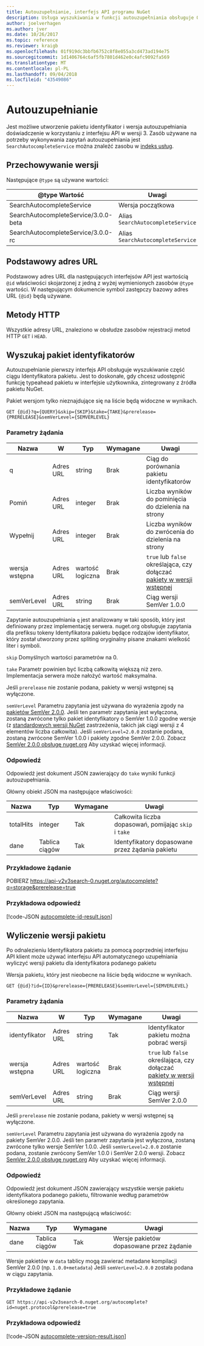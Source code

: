 ```yaml
---
title: Autouzupełnianie, interfejs API programu NuGet
description: Usługa wyszukiwania w funkcji autouzupełniania obsługuje Odnajdowanie interaktywne pakietu identyfikatorów i wersji.
author: joelverhagen
ms.author: jver
ms.date: 10/26/2017
ms.topic: reference
ms.reviewer: kraigb
ms.openlocfilehash: 01f919dc3bbfb6752c8f8e055a3cd473ad194e75
ms.sourcegitcommit: 1d1406764c6af5fb7801d462e0c4afc9092fa569
ms.translationtype: MT
ms.contentlocale: pl-PL
ms.lasthandoff: 09/04/2018
ms.locfileid: "43549086"
---
```

# <a name="autocomplete"></a>Autouzupełnianie

Jest możliwe utworzenie pakietu identyfikator i wersja autouzupełniania doświadczenie w korzystaniu z interfejsu API w wersji 3. Zasób używane na potrzeby wykonywania zapytań autouzupełniania jest `SearchAutocompleteService` można znaleźć zasobu w [indeks usług](service-index.md).

## <a name="versioning"></a>Przechowywanie wersji

Następujące `@type` są używane wartości:

@type Wartość                          | Uwagi
------------------------------------ | -----
SearchAutocompleteService            | Wersja początkowa
SearchAutocompleteService/3.0.0-beta | Alias `SearchAutocompleteService`
SearchAutocompleteService/3.0.0-rc   | Alias `SearchAutocompleteService`

## <a name="base-url"></a>Podstawowy adres URL

Podstawowy adres URL dla następujących interfejsów API jest wartością `@id` właściwości skojarzonej z jedną z wyżej wymienionych zasobów `@type` wartości. W następującym dokumencie symbol zastępczy bazowy adres URL `{@id}` będą używane.

## <a name="http-methods"></a>Metody HTTP

Wszystkie adresy URL, znaleziono w obsłudze zasobów rejestracji metod HTTP `GET` i `HEAD`.

## <a name="search-for-package-ids"></a>Wyszukaj pakiet identyfikatorów

Autouzupełnianie pierwszy interfejs API obsługuje wyszukiwanie część ciągu Identyfikatora pakietu. Jest to doskonałe, gdy chcesz udostępnić funkcję typeahead pakietu w interfejsie użytkownika, zintegrowany z źródła pakietu NuGet.

Pakiet wersjom tylko nieznajdujące się na liście będą widoczne w wynikach.

    GET {@id}?q={QUERY}&skip={SKIP}&take={TAKE}&prerelease={PRERELEASE}&semVerLevel={SEMVERLEVEL}

### <a name="request-parameters"></a>Parametry żądania

Nazwa        | W     | Typ    | Wymagane | Uwagi
----------- | ------ | ------- | -------- | -----
q           | Adres URL    | string  | Brak       | Ciąg do porównania pakietu identyfikatorów
Pomiń        | Adres URL    | integer | Brak       | Liczba wyników do pominięcia do dzielenia na strony
Wypełnij        | Adres URL    | integer | Brak       | Liczba wyników do zwrócenia do dzielenia na strony
wersja wstępna  | Adres URL    | wartość logiczna | Brak       | `true` lub `false` określająca, czy dołączać [pakiety w wersji wstępnej](../create-packages/prerelease-packages.md)
semVerLevel | Adres URL    | string  | Brak       | Ciąg wersji SemVer 1.0.0 

Zapytanie autouzupełniania `q` jest analizowany w taki sposób, który jest definiowany przez implementację serwera. nuget.org obsługuje zapytania dla prefiksu tokeny Identyfikatora pakietu będące rodzajów identyfikator, który został utworzony przez spliting oryginalny pisane znakami wielkość liter i symboli.

`skip` Domyślnych wartości parametrów na 0.

`take` Parametr powinien być liczbą całkowitą większą niż zero. Implementacja serwera może nałożyć wartość maksymalna.

Jeśli `prerelease` nie zostanie podana, pakiety w wersji wstępnej są wyłączone.

`semVerLevel` Parametru zapytania jest używana do wyrażenia zgody na [pakietów SemVer 2.0.0](https://github.com/NuGet/Home/wiki/SemVer2-support-for-nuget.org-%28server-side%29#identifying-semver-v200-packages).
Jeśli ten parametr zapytania jest wyłączona, zostaną zwrócone tylko pakiet identyfikatory o SemVer 1.0.0 zgodne wersje (z [standardowych wersji NuGet](../reference/package-versioning.md) zastrzeżenia, takich jak ciągi wersji z 4 elementów liczba całkowita).
Jeśli `semVerLevel=2.0.0` zostanie podana, zostaną zwrócone SemVer 1.0.0 i pakiety zgodne SemVer 2.0.0. Zobacz [SemVer 2.0.0 obsługę nuget.org](https://github.com/NuGet/Home/wiki/SemVer2-support-for-nuget.org-%28server-side%29) Aby uzyskać więcej informacji.

### <a name="response"></a>Odpowiedź

Odpowiedź jest dokument JSON zawierający do `take` wyniki funkcji autouzupełniania.

Główny obiekt JSON ma następujące właściwości:

Nazwa      | Typ             | Wymagane | Uwagi
--------- | ---------------- | -------- | -----
totalHits | integer          | Tak      | Całkowita liczba dopasowań, pomijając `skip` i `take`
dane      | Tablica ciągów | Tak      | Identyfikatory dopasowane przez żądania pakietu

### <a name="sample-request"></a>Przykładowe żądanie

POBIERZ https://api-v2v3search-0.nuget.org/autocomplete?q=storage&prerelease=true

### <a name="sample-response"></a>Przykładowa odpowiedź

[!code-JSON [autocomplete-id-result.json](./_data/autocomplete-id-result.json)]

## <a name="enumerate-package-versions"></a>Wyliczenie wersji pakietu

Po odnalezieniu Identyfikatora pakietu za pomocą poprzedniej interfejsu API klient może używać interfejsu API automatycznego uzupełniania wyliczyć wersji pakietu dla identyfikatora podanego pakietu

Wersja pakietu, który jest nieobecne na liście będą widoczne w wynikach.

    GET {@id}?id={ID}&prerelease={PRERELEASE}&semVerLevel={SEMVERLEVEL}

### <a name="request-parameters"></a>Parametry żądania

Nazwa        | W     | Typ    | Wymagane | Uwagi
----------- | ------ | ------- | -------- | -----
identyfikator          | Adres URL    | string  | Tak      | Identyfikator pakietu można pobrać wersji
wersja wstępna  | Adres URL    | wartość logiczna | Brak       | `true` lub `false` określająca, czy dołączać [pakiety w wersji wstępnej](../create-packages/prerelease-packages.md)
semVerLevel | Adres URL    | string  | Brak       | Ciąg wersji SemVer 2.0.0 

Jeśli `prerelease` nie zostanie podana, pakiety w wersji wstępnej są wyłączone.

`semVerLevel` Parametru zapytania jest używana do wyrażenia zgody na pakiety SemVer 2.0.0. Jeśli ten parametr zapytania jest wyłączona, zostaną zwrócone tylko wersje SemVer 1.0.0. Jeśli `semVerLevel=2.0.0` zostanie podana, zostanie zwrócony SemVer 1.0.0 i SemVer 2.0.0 wersji. Zobacz [SemVer 2.0.0 obsługę nuget.org](https://github.com/NuGet/Home/wiki/SemVer2-support-for-nuget.org-%28server-side%29) Aby uzyskać więcej informacji.

### <a name="response"></a>Odpowiedź

Odpowiedź jest dokument JSON zawierający wszystkie wersje pakietu identyfikatora podanego pakietu, filtrowanie według parametrów określonego zapytania.

Główny obiekt JSON ma następującą właściwość:

Nazwa      | Typ             | Wymagane | Uwagi
--------- | ---------------- | -------- | -----
dane      | Tablica ciągów | Tak      | Wersje pakietów dopasowane przez żądanie

Wersje pakietów w `data` tablicy mogą zawierać metadane kompilacji SemVer 2.0.0 (np. `1.0.0+metadata`) Jeśli `semVerLevel=2.0.0` została podana w ciągu zapytania.

### <a name="sample-request"></a>Przykładowe żądanie

    GET https://api-v2v3search-0.nuget.org/autocomplete?id=nuget.protocol&prerelease=true

### <a name="sample-response"></a>Przykładowa odpowiedź

[!code-JSON [autocomplete-version-result.json](./_data/autocomplete-version-result.json)]
